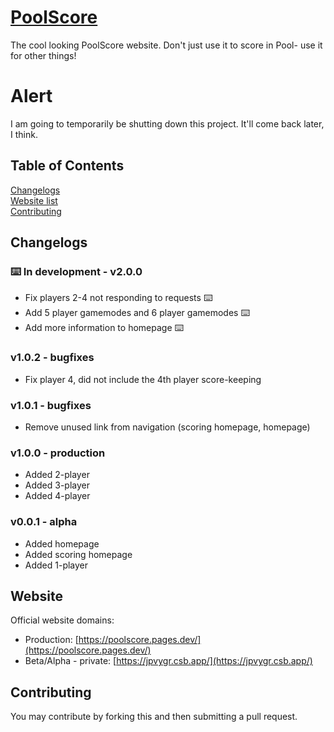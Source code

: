 # [PoolScore](https://poolscore.pages.dev/)
The cool looking PoolScore website. Don't just use it to score in Pool- use it for other things!
# Alert
I am going to temporarily be shutting down this project. It'll come back later, I think.

## Table of Contents
[Changelogs](https://github.com/disnos9/poolscore/tree/main#changelogs)<br>
[Website list](https://github.com/disnos9/poolscore/tree/main#website)<br>
[Contributing](https://github.com/disnos9/poolscore/tree/main#contributing)
## Changelogs
### ⌨️ In development - v2.0.0
- Fix players 2-4 not responding to requests ⌨️
- Add 5 player gamemodes and 6 player gamemodes ⌨️
- Add more information to homepage ⌨️
### v1.0.2 - bugfixes
- Fix player 4, did not include the 4th player score-keeping
### v1.0.1 - bugfixes
- Remove unused link from navigation (scoring homepage, homepage)

### v1.0.0 - production
- Added 2-player
- Added 3-player
- Added 4-player
### v0.0.1 - alpha
- Added homepage
- Added scoring homepage
- Added 1-player

## Website
Official website domains:
- Production: [https://poolscore.pages.dev/](https://poolscore.pages.dev/)
- Beta/Alpha - private: [https://jpvygr.csb.app/](https://jpvygr.csb.app/)

## Contributing
You may contribute by forking this and then submitting a pull request.
